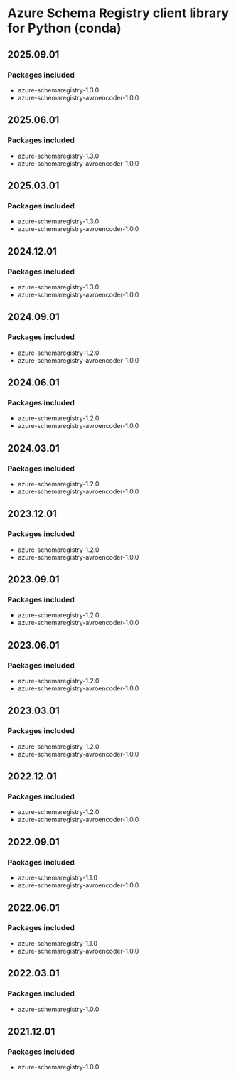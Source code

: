# Azure Schema Registry client library for Python (conda)

## 2025.09.01

### Packages included

- azure-schemaregistry-1.3.0
- azure-schemaregistry-avroencoder-1.0.0

## 2025.06.01

### Packages included

- azure-schemaregistry-1.3.0
- azure-schemaregistry-avroencoder-1.0.0

## 2025.03.01

### Packages included

- azure-schemaregistry-1.3.0
- azure-schemaregistry-avroencoder-1.0.0

## 2024.12.01

### Packages included

- azure-schemaregistry-1.3.0
- azure-schemaregistry-avroencoder-1.0.0

## 2024.09.01

### Packages included

- azure-schemaregistry-1.2.0
- azure-schemaregistry-avroencoder-1.0.0

## 2024.06.01

### Packages included

- azure-schemaregistry-1.2.0
- azure-schemaregistry-avroencoder-1.0.0

## 2024.03.01

### Packages included

- azure-schemaregistry-1.2.0
- azure-schemaregistry-avroencoder-1.0.0

## 2023.12.01

### Packages included

- azure-schemaregistry-1.2.0
- azure-schemaregistry-avroencoder-1.0.0

## 2023.09.01

### Packages included

- azure-schemaregistry-1.2.0
- azure-schemaregistry-avroencoder-1.0.0

## 2023.06.01

### Packages included

- azure-schemaregistry-1.2.0
- azure-schemaregistry-avroencoder-1.0.0

## 2023.03.01

### Packages included

- azure-schemaregistry-1.2.0
- azure-schemaregistry-avroencoder-1.0.0

## 2022.12.01

### Packages included

- azure-schemaregistry-1.2.0
- azure-schemaregistry-avroencoder-1.0.0

## 2022.09.01

### Packages included

- azure-schemaregistry-1.1.0
- azure-schemaregistry-avroencoder-1.0.0

## 2022.06.01

### Packages included

- azure-schemaregistry-1.1.0
- azure-schemaregistry-avroencoder-1.0.0

## 2022.03.01

### Packages included

- azure-schemaregistry-1.0.0

## 2021.12.01

### Packages included

- azure-schemaregistry-1.0.0
